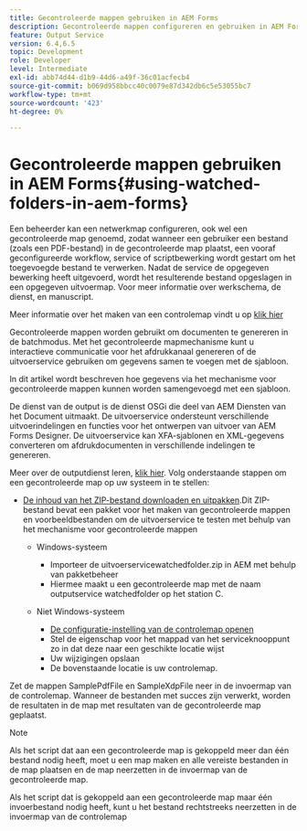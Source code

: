 ```yaml
---
title: Gecontroleerde mappen gebruiken in AEM Forms
description: Gecontroleerde mappen configureren en gebruiken in AEM Forms
feature: Output Service
version: 6.4,6.5
topic: Development
role: Developer
level: Intermediate
exl-id: abb74d44-d1b9-44d6-a49f-36c01acfecb4
source-git-commit: b069d958bbcc40c0079e87d342db6c5e53055bc7
workflow-type: tm+mt
source-wordcount: '423'
ht-degree: 0%

---
```


# Gecontroleerde mappen gebruiken in AEM Forms{#using-watched-folders-in-aem-forms}

Een beheerder kan een netwerkmap configureren, ook wel een gecontroleerde map genoemd, zodat wanneer een gebruiker een bestand (zoals een PDF-bestand) in de gecontroleerde map plaatst, een vooraf geconfigureerde workflow, service of scriptbewerking wordt gestart om het toegevoegde bestand te verwerken. Nadat de service de opgegeven bewerking heeft uitgevoerd, wordt het resulterende bestand opgeslagen in een opgegeven uitvoermap. Voor meer informatie over werkschema, de dienst, en manuscript.

Meer informatie over het maken van een controlemap vindt u op [klik hier](https://helpx.adobe.com/experience-manager/6-4/forms/using/Creating-Configure-watched-folder.html)

Gecontroleerde mappen worden gebruikt om documenten te genereren in de batchmodus. Met het gecontroleerde mapmechanisme kunt u interactieve communicatie voor het afdrukkanaal genereren of de uitvoerservice gebruiken om gegevens samen te voegen met de sjabloon.

In dit artikel wordt beschreven hoe gegevens via het mechanisme voor gecontroleerde mappen kunnen worden samengevoegd met een sjabloon.

De dienst van de output is de dienst OSGi die deel van AEM Diensten van het Document uitmaakt. De uitvoerservice ondersteunt verschillende uitvoerindelingen en functies voor het ontwerpen van uitvoer van AEM Forms Designer. De uitvoerservice kan XFA-sjablonen en XML-gegevens converteren om afdrukdocumenten in verschillende indelingen te genereren.

Meer over de outputdienst leren, [klik hier](https://helpx.adobe.com/aem-forms/6/output-service.html).
Volg onderstaande stappen om een gecontroleerde map op uw systeem in te stellen:
* [De inhoud van het ZIP-bestand downloaden en uitpakken](assets/outputservicewatchedfolderkt.zip).Dit ZIP-bestand bevat een pakket voor het maken van gecontroleerde mappen en voorbeeldbestanden om de uitvoerservice te testen met behulp van het mechanisme voor gecontroleerde mappen
   * Windows-systeem

      * Importeer de uitvoerservicewatchedfolder.zip in AEM met behulp van pakketbeheer
      * Hiermee maakt u een gecontroleerde map met de naam outputservice watchedfolder op het station C.
   * Niet Windows-systeem
      * [De configuratie-instelling van de controlemap openen](http://localhost:4502/crx/de/index.jsp#/etc/fd/watchfolder/config/outputservice)
      * Stel de eigenschap voor het mappad van het serviceknooppunt zo in dat deze naar een geschikte locatie wijst
      * Uw wijzigingen opslaan
      * De bovenstaande locatie is uw controlemap.

Zet de mappen SamplePdfFile en SampleXdpFile neer in de invoermap van de controlemap. Wanneer de bestanden met succes zijn verwerkt, worden de resultaten in de map met resultaten van de gecontroleerde map geplaatst.


>[!NOTE]
>
>Als het script dat aan een gecontroleerde map is gekoppeld meer dan één bestand nodig heeft, moet u een map maken en alle vereiste bestanden in de map plaatsen en de map neerzetten in de invoermap van de gecontroleerde map.
>
>Als het script dat is gekoppeld aan een gecontroleerde map maar één invoerbestand nodig heeft, kunt u het bestand rechtstreeks neerzetten in de invoermap van de controlemap
